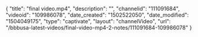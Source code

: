 {
    "title": "final video.mp4",
    "description": "",
    "channelid": "111091684",
    "videoid": "109986078",
    "date_created": "1502522050",
    "date_modified": "1504049175",
    "type": "captivate",
    "layout": "channelVideo",
    "url": "\/bbbusa-latest-videos\/final-video-mp4-2-notes\/111091684-109986078"
}